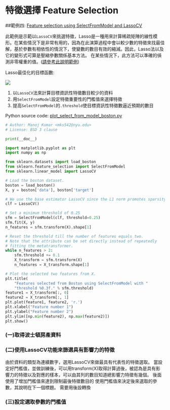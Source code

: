 # 特徵選擇 Feature Selection 
##範例四: [Feature selection using SelectFromModel and LassoCV](http://scikit-learn.org/stable/auto_examples/feature_selection/plot_select_from_model_boston.html#example-feature-selection-plot-select-from-model-boston-py)

此範例是示範以`LassoCV`來挑選特徵，Lasso是一種用來計算稀疏矩陣的線性模形。在某些情況下是非常有用的，因為在此演算過程中會以較少數的特徵來找最佳解，基於參數有相依性的情況下，使變數的數目有效的縮減。因此，Lasso法以及它的變形式可算是壓縮參數關係基本方法。
在某些情況下，此方法可以準確的偵測非零權重的值。([請參考此說明範例](http://scikit-learn.org/stable/auto_examples/applications/plot_tomography_l1_reconstruction.html#example-applications-plot-tomography-l1-reconstruction-py))


Lasso最佳化的目標函數:

![](http://scikit-learn.org/stable/_images/math/5ff15825a85204658e3e5aa6e3b5952b8f709c27.png)

1. 以`LassoCV`法來計算目標資訊性特徵數目較少的資料
2. 用`SelectFromModel`設定特徵重要性的門檻值來選擇特徵
3. 提高`SelectFromModel`的`.threshold`使目標資訊性特徵數逼近預期的數目


Python source code: [plot_select_from_model_boston.py](http://scikit-learn.org/stable/_downloads/plot_select_from_model_boston.py)

```Python
# Author: Manoj Kumar <mks542@nyu.edu>
# License: BSD 3 clause

print(__doc__)

import matplotlib.pyplot as plt
import numpy as np

from sklearn.datasets import load_boston
from sklearn.feature_selection import SelectFromModel
from sklearn.linear_model import LassoCV

# Load the boston dataset.
boston = load_boston()
X, y = boston['data'], boston['target']

# We use the base estimator LassoCV since the L1 norm promotes sparsity of features.
clf = LassoCV()

# Set a minimum threshold of 0.25
sfm = SelectFromModel(clf, threshold=0.25)
sfm.fit(X, y)
n_features = sfm.transform(X).shape[1]

# Reset the threshold till the number of features equals two.
# Note that the attribute can be set directly instead of repeatedly
# fitting the metatransformer.
while n_features > 2:
    sfm.threshold += 0.1
    X_transform = sfm.transform(X)
    n_features = X_transform.shape[1]

# Plot the selected two features from X.
plt.title(
    "Features selected from Boston using SelectFromModel with "
    "threshold %0.3f." % sfm.threshold)
feature1 = X_transform[:, 0]
feature2 = X_transform[:, 1] 
plt.plot(feature1, feature2, 'r.')
plt.xlabel("Feature number 1")
plt.ylabel("Feature number 2")
plt.ylim([np.min(feature2), np.max(feature2)])
plt.show()
```
### (一)取得波士頓房產資料

### (二)使用LassoCV功能來篩選具有影響力的特徵
由於資料的類型為連續數字，選用LassoCV來做最具有代表性的特徵選取。
當設定好門檻值，並做訓練後，可以用transform(X)取得計算過後，被認為是具有影響力的特徵以及對應的樣本，可以由其列的數目知道總影響力特徵有幾個。
後面使用了增加門檻值來達到限制最後特徵數目的
使用門檻值來決定後來選取的參數，其說明在下一個標題。
需要用後設轉換
### (三)設定選取參數的門檻值




